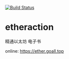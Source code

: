 [![Build Status](https://travis-ci.org/ysqi/etheraction.svg?branch=master)](https://travis-ci.org/ysqi/etheraction.git)

# etheraction
精通以太坊 电子书

online: https://ether.goall.top
